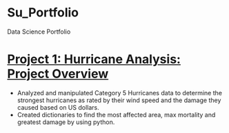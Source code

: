 # Su_Portfolio
Data Science Portfolio

# [Project 1: Hurricane Analysis: Project Overview](https://github.com/sudogaan/Data-Science-Career-Path/blob/main/Hurricane%20Analysis%20Project)
* Analyzed and manipulated Category 5 Hurricanes data to determine the strongest hurricanes as rated by their wind speed and the damage they caused based on US dollars.
* Created dictionaries to find the most affected area, max mortality and greatest damage by using python.

